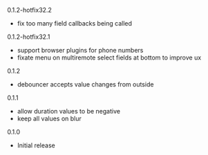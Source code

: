 0.1.2-hotfix32.2
- fix too many field callbacks being called

0.1.2-hotfix32.1
- support browser plugins for phone numbers
- fixate menu on multiremote select fields at bottom to improve ux

0.1.2
- debouncer accepts value changes from outside

0.1.1
- allow duration values to be negative
- keep all values on blur

0.1.0
- Initial release

